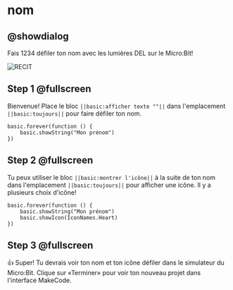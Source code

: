 # nom 

## @showdialog
 
Fais 1234 défiler ton nom avec les lumières DEL sur le Micro:Bit!
 
![RECIT](https://drive.google.com/uc?id=1AYOnOTuePsS1n7_WV3uRIGQeXu8lIP1F)
 
## Step 1 @fullscreen
 
Bienvenue! Place le bloc ``||basic:afficher texte ""||`` dans l'emplacement ``||basic:toujours||`` pour faire défiler ton nom.
 
```blocks
basic.forever(function () {
    basic.showString("Mon prénom")
})
```
 
## Step 2 @fullscreen
 
Tu peux utiliser le bloc ``||basic:montrer l'icône||`` à la suite de ton nom dans l'emplacement  ``||basic:toujours||`` pour afficher une icône. Il y a plusieurs choix d'icône!
 
```blocks
basic.forever(function () {
    basic.showString("Mon prénom")
    basic.showIcon(IconNames.Heart)
})
```
 
## Step 3 @fullscreen
👍 Super! Tu devrais voir ton nom et ton icône défiler dans le simulateur du Micro:Bit. Clique sur «Terminer» pour voir ton nouveau projet dans l'interface MakeCode.

